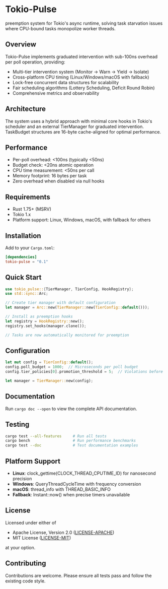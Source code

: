 # Tokio-Pulse

preemption system for Tokio's async runtime, solving task starvation issues where CPU-bound tasks monopolize worker threads.

## Overview

Tokio-Pulse implements graduated intervention with sub-100ns overhead per poll operation, providing:

- Multi-tier intervention system (Monitor → Warn → Yield → Isolate)
- Cross-platform CPU timing (Linux/Windows/macOS with fallback)
- Lock-free concurrent data structures for scalability
- Fair scheduling algorithms (Lottery Scheduling, Deficit Round Robin)
- Comprehensive metrics and observability

## Architecture

The system uses a hybrid approach with minimal core hooks in Tokio's scheduler and an external TierManager for graduated intervention. TaskBudget structures are 16-byte cache-aligned for optimal performance.

## Performance

- Per-poll overhead: <100ns (typically <50ns)
- Budget check: <20ns atomic operation
- CPU time measurement: <50ns per call
- Memory footprint: 16 bytes per task
- Zero overhead when disabled via null hooks

## Requirements

- Rust 1.75+ (MSRV)
- Tokio 1.x
- Platform support: Linux, Windows, macOS, with fallback for others

## Installation

Add to your `Cargo.toml`:

```toml
[dependencies]
tokio-pulse = "0.1"
```

## Quick Start

```rust
use tokio_pulse::{TierManager, TierConfig, HookRegistry};
use std::sync::Arc;

// Create tier manager with default configuration
let manager = Arc::new(TierManager::new(TierConfig::default()));

// Install as preemption hooks
let registry = HookRegistry::new();
registry.set_hooks(manager.clone());

// Tasks are now automatically monitored for preemption
```

## Configuration

```rust
let mut config = TierConfig::default();
config.poll_budget = 1000;  // Microseconds per poll budget
config.tier_policies[0].promotion_threshold = 5;  // Violations before tier promotion

let manager = TierManager::new(config);
```

## Documentation

Run `cargo doc --open` to view the complete API documentation.

## Testing

```bash
cargo test --all-features     # Run all tests
cargo bench                   # Run performance benchmarks
cargo test --doc              # Test documentation examples
```

## Platform Support

- **Linux**: clock_gettime(CLOCK_THREAD_CPUTIME_ID) for nanosecond precision
- **Windows**: QueryThreadCycleTime with frequency conversion
- **macOS**: thread_info with THREAD_BASIC_INFO
- **Fallback**: Instant::now() when precise timers unavailable

## License

Licensed under either of

- Apache License, Version 2.0 ([LICENSE-APACHE](LICENSE-APACHE))
- MIT License ([LICENSE-MIT](LICENSE-MIT))

at your option.

## Contributing

Contributions are welcome. Please ensure all tests pass and follow the existing code style.
